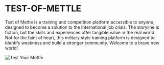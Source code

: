 # TEST-OF-METTLE
Test of Mettle is a training and competition platform accessible to anyone, designed to become a solution to the international job crisis.  The storyline is fiction, but the skills and experiences offer tangible value in the real world.  Not for the faint of heart, this military style training platform is designed to identify weakness and build a stronger community.  Welcome to a brave new world!  

![Test Your Mettle]([https://github.com/ANCIENTBUILDER/TEST-OF-METTLE/blob/main/BIOSPHERE%20Map.JPG?raw=true](https://github.com/ANCIENTBUILDER/TEST-OF-METTLE/blob/main/cold-fire-blue-red-background.jpg?raw=true))

